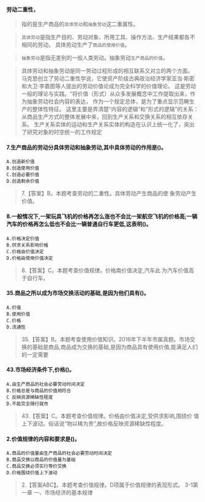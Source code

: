 #### 劳动二重性，
>   指的是生产商品的`具体劳动`和`抽象劳动`这二重属性。

>   `具体劳动`是指生产目的、劳动对象、所用工具、操作方法、生产结果都各不相同的劳动。
具体劳动生产了`商品的使用价值`。

>   `抽象劳动`是指无差别的一般人类劳动。抽象劳动`生产商品的价值`。

>   具体劳动和抽象劳动是同一劳动过程形成的相互联系又对立的两个方面。
马克思创立了劳动二重性学说，它使资产阶级古典政治经济学家亚当·斯密和大卫·李嘉图等人提出的劳动价值论成为完全科学的价值理论。
这是劳动一般的理论与实践。“将价值（形式）从众多发展概念中工作提取出来，作为抽象劳动社会内容的表达，
作为一个规定总体，是为了重点显示范畴生产的整体性特征。
这里主要是弄清楚“内容的逻辑”和“形式的逻辑”的关系：
从商品生产方式的整体发展中来，回到生产关系和交换关系的相互依存关系。
生产关系实体的运动和生产关系实体的构造在认识上统一化了，突出了研究对象的时空统一的工作规定

#### 7.生产商品的劳动分具体劳动和抽象劳动,其中具体劳动的作用是()。
    A.创造新价值
    B.创造使用价值
    C.创造必要价值
    D.创造剩余价值
>   7.【答案】B。本题考查劳动的二重性。具体劳动产生商品的使
象劳动产生价值。

#### 8.一般情况下,一架玩具飞机的价格再怎么涨也不会比一架航空飞机的价格高;一辆汽车的价格再怎么低也不会比一辆普通自行车更低,这表明()。
    A.价格决定价值
    B.供求关系影响价格
    C.价格由价值决定
    D.价格由使用价值决定
>   8.【答案】C。本题考查价值规律。价格南价值决定,汽车此
为汽车价值高于自行车。

#### 35.商品之所以成为市场交换活动的基础,是因为他们具有()。
    A.价值
    B.使用价值
    C.价格
    D.流通性
>   35.【答案】B。本题考查使用价值知识。2016年下半年市属真题。市场交
    换的基础是商品,商品成为交换的基础,是因为商品具有使用价值,能满足人们的一定需要

#### 43.市场经济条件下,价格()。
    A.由生产商品的社会必要劳动时间决定
    B.价格总是与商品的价值相符合
    C 反映资源稀缺性程度
    D.不能完全随行就市

>   43.【答案】C。本题考查价值规律。价格由价值决定,受供求影响,围绕价
    值上下波动。俗话说“物以稀为贵”,故价格反映资源稀缺性程度。    

#### 2.价值规律的内容和要求是()。
    A.商品的价值量由生产商品的社会必要劳动时间决定
    B.商品交换以商品的价值量为基础
    C.商品交换必须实行等价交换
    D.价格围绕价值上下波动
>   2.【答案ABC】。本题考查价值规律。D项属于价值规律的表现形式。
3-1第一章 一、市场经济的基本规律


























